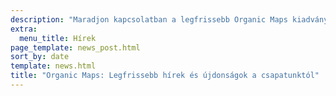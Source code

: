 ```yaml
---
description: "Maradjon kapcsolatban a legfrissebb Organic Maps kiadványokkal, hírekkel és frissítésekkel csapatunktól"
extra:
  menu_title: Hírek
page_template: news_post.html
sort_by: date
template: news.html
title: "Organic Maps: Legfrissebb hírek és újdonságok a csapatunktól"
---
```

